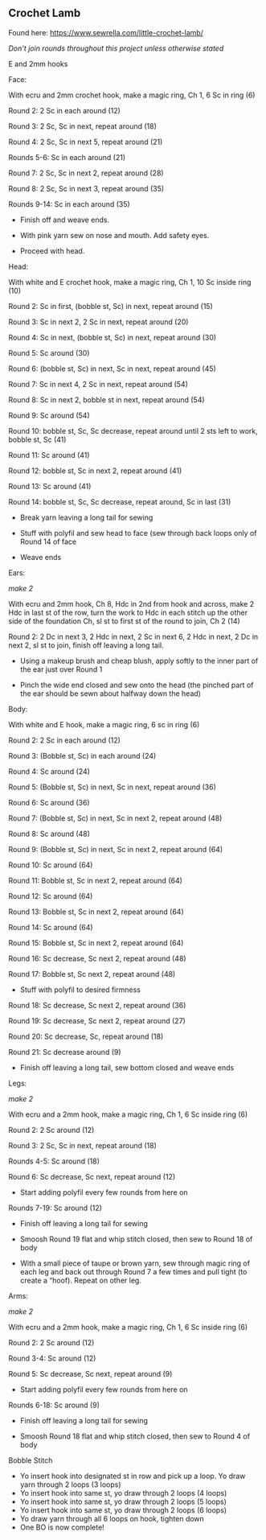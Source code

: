 ## Crochet Lamb

Found here:  https://www.sewrella.com/little-crochet-lamb/

*Don’t join rounds throughout this project unless otherwise stated*

E and 2mm hooks

Face:

With ecru and 2mm crochet hook, make a magic ring, Ch 1, 6 Sc in ring (6)

Round 2: 2 Sc in each around (12)

Round 3: 2 Sc, Sc in next, repeat around (18)

Round 4: 2 Sc, Sc in next 5, repeat around (21)

Rounds 5-6: Sc in each around (21)

Round 7: 2 Sc, Sc in next 2, repeat around (28)

Round 8: 2 Sc, Sc in next 3, repeat around (35)

Rounds 9-14: Sc in each around (35)

- Finish off and weave ends.

- With pink yarn sew on nose and mouth. Add safety eyes.

- Proceed with head.

Head:

With white and E crochet hook, make a magic ring, Ch 1, 10 Sc inside ring (10)

Round 2: Sc in first, (bobble st, Sc) in next, repeat around (15)

Round 3: Sc in next 2, 2 Sc in next, repeat around (20)

Round 4: Sc in next, (bobble st, Sc) in next, repeat around (30)

Round 5: Sc around (30)

Round 6: (bobble st, Sc) in next, Sc in next, repeat around (45)

Round 7: Sc in next 4, 2 Sc in next, repeat around (54)

Round 8: Sc in next 2, bobble st in next, repeat around (54)

Round 9: Sc around (54)

Round 10: bobble st, Sc, Sc decrease, repeat around until 2 sts left to work, bobble st, Sc (41)

Round 11: Sc around (41)

Round 12: bobble st, Sc in next 2, repeat around (41)

Round 13: Sc around (41)

Round 14: bobble st, Sc, Sc decrease, repeat around, Sc in last (31)

- Break yarn leaving a long tail for sewing

- Stuff with polyfil and sew head to face (sew through back loops only of Round 14 of face

- Weave ends

Ears:

*make 2*

With ecru and 2mm hook, Ch 8, Hdc in 2nd from hook and across, make 2 Hdc in last st of the row, turn the work to Hdc in each stitch up the other side of the foundation Ch, sl st to first st of the round to join, Ch 2 (14)

Round 2: 2 Dc in next 3, 2 Hdc in next, 2 Sc in next 6, 2 Hdc in next, 2 Dc in next 2, sl st to join, finish off leaving a long tail.

- Using a makeup brush and cheap blush, apply softly to the inner part of the ear just over Round 1

- Pinch the wide end closed and sew onto the head (the pinched part of the ear should be sewn about halfway down the head)

Body:

With white and E hook, make a magic ring, 6 sc in ring (6)

Round 2: 2 Sc in each around (12)

Round 3: (Bobble st, Sc) in each around (24)

Round 4: Sc around (24)

Round 5: (Bobble st, Sc) in next, Sc in next, repeat around (36)

Round 6: Sc around (36)

Round 7: (Bobble st, Sc) in next, Sc in next 2, repeat around (48)

Round 8: Sc around (48)

Round 9: (Bobble st, Sc) in next, Sc in next 2, repeat around (64)

Round 10: Sc around (64)

Round 11: Bobble st, Sc in next 2, repeat around (64)

Round 12: Sc around (64)

Round 13: Bobble st, Sc in next 2, repeat around (64)

Round 14: Sc around (64)

Round 15: Bobble st, Sc in next 2, repeat around (64)

Round 16: Sc decrease, Sc next 2, repeat around (48)

Round 17: Bobble st, Sc next 2, repeat around (48)

- Stuff with polyfil to desired firmness

Round 18: Sc decrease, Sc next 2, repeat around (36)

Round 19: Sc decrease, Sc next 2, repeat around (27)

Round 20: Sc decrease, Sc, repeat around (18)

Round 21: Sc decrease around (9)

- Finish off leaving a long tail, sew bottom closed and weave ends

Legs:

*make 2*

With ecru and a 2mm hook, make a magic ring, Ch 1, 6 Sc inside ring (6)

Round 2: 2 Sc around (12)

Round 3: 2 Sc, Sc in next, repeat around (18)

Rounds 4-5: Sc around (18)

Round 6: Sc decrease, Sc next, repeat around (12)

- Start adding polyfil every few rounds from here on

Rounds 7-19: Sc around (12)

- Finish off leaving a long tail for sewing

- Smoosh Round 19 flat and whip stitch closed, then sew to Round 18 of body

- With a small piece of taupe or brown yarn, sew through magic ring of each leg and back out through Round 7 a few times and pull tight (to create a “hoof). Repeat on other leg.

Arms:

*make 2*

With ecru and a 2mm hook, make a magic ring, Ch 1, 6 Sc inside ring (6)

Round 2: 2 Sc around (12)

Round 3-4: Sc around (12)

Round 5: Sc decrease, Sc next, repeat around (9)

- Start adding polyfil every few rounds from here on

Rounds 6-18: Sc around (9)

- Finish off leaving a long tail for sewing

- Smoosh Round 18 flat and whip stitch closed, then sew to Round 4 of body


Bobble Stitch

- Yo insert hook into designated st in row and pick up a loop. Yo draw yarn through 2 loops (3 loops)
- Yo insert hook into same st, yo draw through 2 loops (4 loops)
- Yo insert hook into same st, yo draw through 2 loops (5 loops)
- Yo insert hook into same st, yo draw through 2 loops (6 loops)
- Yo draw yarn through all 6 loops on hook, tighten down
- One BO is now complete! 